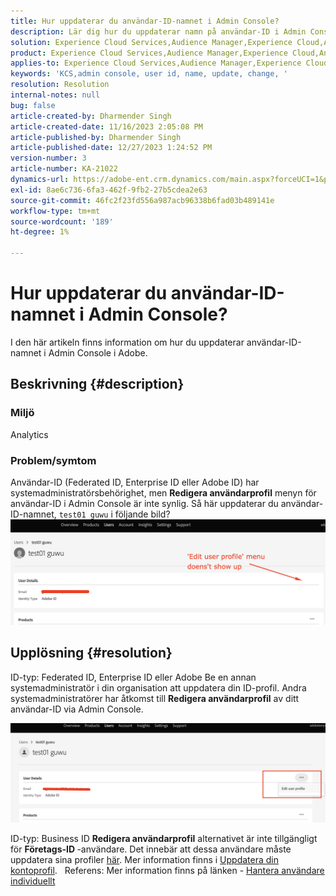 ```yaml
---
title: Hur uppdaterar du användar-ID-namnet i Admin Console?
description: Lär dig hur du uppdaterar namn på användar-ID i Admin Console.
solution: Experience Cloud Services,Audience Manager,Experience Cloud,Analytics,Target,Admin
product: Experience Cloud Services,Audience Manager,Experience Cloud,Analytics,Target,Admin
applies-to: Experience Cloud Services,Audience Manager,Experience Cloud,Analytics,Target,Admin
keywords: 'KCS,admin console, user id, name, update, change, '
resolution: Resolution
internal-notes: null
bug: false
article-created-by: Dharmender Singh
article-created-date: 11/16/2023 2:05:08 PM
article-published-by: Dharmender Singh
article-published-date: 12/27/2023 1:24:52 PM
version-number: 3
article-number: KA-21022
dynamics-url: https://adobe-ent.crm.dynamics.com/main.aspx?forceUCI=1&pagetype=entityrecord&etn=knowledgearticle&id=2809f524-8984-ee11-8179-6045bd0063aa
exl-id: 8ae6c736-6fa3-462f-9fb2-27b5cdea2e63
source-git-commit: 46fc2f23fd556a987acb96338b6fad03b489141e
workflow-type: tm+mt
source-wordcount: '189'
ht-degree: 1%

---
```


# Hur uppdaterar du användar-ID-namnet i Admin Console?


I den här artikeln finns information om hur du uppdaterar användar-ID-namnet i Admin Console i Adobe.

## Beskrivning {#description}


### <b>Miljö</b>

Analytics 

### Problem/symtom

Användar-ID (Federated ID, Enterprise ID eller Adobe ID) har systemadministratörsbehörighet, men <b>Redigera användarprofil</b> menyn för användar-ID i Admin Console är inte synlig. Så här uppdaterar du användar-ID-namnet, `test01 guwu` i följande bild? ![](assets/___2e09f524-8984-ee11-8179-6045bd0063aa___.png)


## Upplösning {#resolution}


ID-typ: Federated ID, Enterprise ID eller Adobe Be en annan systemadministratör i din organisation att uppdatera din ID-profil. Andra systemadministratörer har åtkomst till <b>Redigera användarprofil</b> av ditt användar-ID via Admin Console.

![](assets/5d528b6b-4667-ed11-9561-6045bd006e5a.png)

ID-typ: Business ID <b>Redigera användarprofil</b> alternativet är inte tillgängligt för <b>Företags-ID </b>-användare. Det innebär att dessa användare måste uppdatera sina profiler [här](https://account.adobe.com/profile). Mer information finns i [Uppdatera din kontoprofil](https://helpx.adobe.com/manage-account/using/edit-adobe-account-personal-profile.html).
 
Referens: Mer information finns på länken - [Hantera användare individuellt](https://helpx.adobe.com/enterprise/using/manage-users-individually.html)
